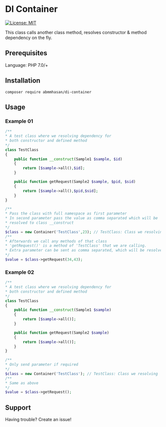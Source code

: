 # DI Container

[![License: MIT](https://img.shields.io/badge/License-MIT-green.svg)](https://opensource.org/licenses/MIT)


This class calls another class method, resolves constructor & method dependency on the fly.


## Prerequisites

Language: PHP 7.0/+

## Installation

```
composer require abmmhasan/di-container
```

## Usage

### Example 01

```php
/**
* A test class where we resolving dependency for
* both constructor and defined method
*/
class TestClass
{
    public function __construct(Sample1 $sample, $id)
    {
        return [$sample->all(),$id];
    }

    public function getRequest(Sample2 $sample, $pid, $sid)
    {
        return [$sample->all(),$pid,$sid];
    }
}

/**
* Pass the class with full namespace as first parameter
* In second parameter pass the value as comma separated which will be
* resolved to class __construct
*/
$class = new Container('TestClass',23); // TestClass: Class we resolving, 23: $id param
/**
* Afterwards we call any methods of that class
* 'getRequest()' is a method of 'TestClass' that we are calling.
* Extra parameter can be sent as comma separated, which will be resolved to given method
*/
$value = $class->getRequest(34,43);
```

### Example 02

```php
/**
* A test class where we resolving dependency for
* both constructor and defined method
*/
class TestClass
{
    public function __construct(Sample1 $sample)
    {
        return [$sample->all()];
    }

    public function getRequest(Sample2 $sample)
    {
        return [$sample->all()];
    }
}

/**
* Only send parameter if required
*/
$class = new Container('TestClass'); // TestClass: Class we resolving
/**
* Same as above
*/
$value = $class->getRequest();
```

## Support

Having trouble? Create an issue!

